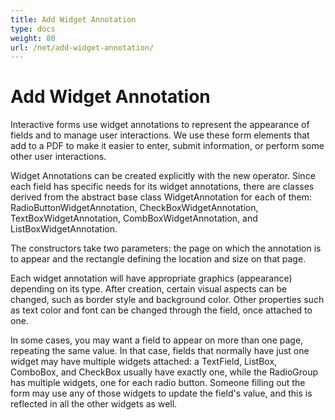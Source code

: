 ```yaml
---
title: Add Widget Annotation
type: docs
weight: 80
url: /net/add-widget-annotation/
---
```

# Add Widget Annotation

Interactive forms use widget annotations to represent the appearance of fields and to manage user interactions.
We use these form elements that add to a PDF to make it easier to enter, submit information, or perform some other user interactions.

Widget Annotations can be created explicitly with the new operator. Since each field has specific needs for its widget annotations, there are classes derived from the abstract base class WidgetAnnotation for each of them: RadioButtonWidgetAnnotation, CheckBoxWidgetAnnotation, TextBoxWidgetAnnotation, CombBoxWidgetAnnotation, and ListBoxWidgetAnnotation.

The constructors take two parameters: the page on which the annotation is to appear and the rectangle defining the location and size on that page. 

Each widget annotation will have appropriate graphics (appearance) depending on its type. After creation, certain visual aspects can be changed, such as border style and background color.
Other properties such as text color and font can be changed through the field, once attached to one. 

In some cases, you may want a field to appear on more than one page, repeating the same value. In that case, fields that normally have just one widget may have multiple widgets attached: a TextField, ListBox, ComboBox, and CheckBox usually have exactly one, while the RadioGroup has multiple widgets, one for each radio button.
Someone filling out the form may use any of those widgets to update the field's value, and this is reflected in all the other widgets as well.
